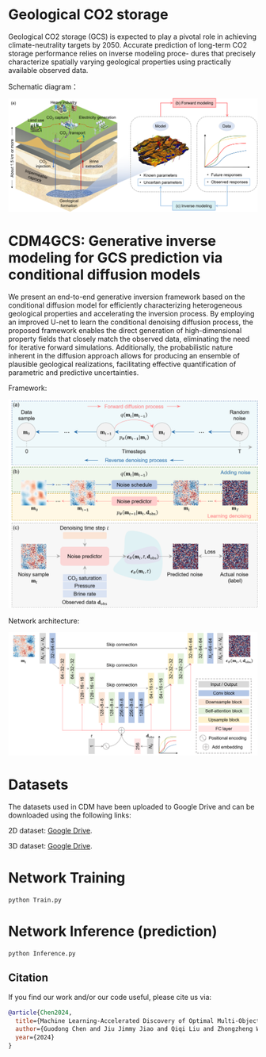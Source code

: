 # Geological CO2 storage
Geological CO2 storage (GCS) is expected to play a pivotal role in achieving climate-neutrality targets by 2050. Accurate prediction of long-term CO2 storage performance relies on inverse modeling proce-
dures that precisely characterize spatially varying geological properties using practically available observed data.

Schematic diagram：

![](https://github.com/ZhongZ-Wang/CDM-GCS/blob/main/Fig/gcs.png)


# CDM4GCS: Generative inverse modeling for GCS prediction via conditional diffusion models

We present an end-to-end generative inversion framework based on the conditional diffusion model for efficiently characterizing heterogeneous geological properties and accelerating the inversion process. By employing an improved U-net to learn the conditional denoising diffusion process, the proposed framework enables the direct generation of high-dimensional property fields that closely match the observed data, eliminating the need for iterative forward simulations. Additionally, the probabilistic nature inherent in the diffusion approach allows for producing an ensemble of plausible geological realizations, facilitating effective quantification of parametric and predictive uncertainties.

Framework:

![](https://github.com/ZhongZ-Wang/CDM-GCS/blob/main/Fig/cdm.png)

Network architecture:

![](https://github.com/ZhongZ-Wang/CDM-GCS/blob/main/Fig/network.png)

# Datasets
The datasets used in CDM have been uploaded to Google Drive and can be downloaded using the following links:

2D dataset: [Google Drive](https://drive.google.com/drive/folders/1eHh9clEqTyWPladjSMiKaqqRJFWx-ze8).

3D dataset: [Google Drive](https://drive.google.com/drive/folders/1I7bBZDVjF2Xet5dwdI7Cg1s0MvPkdgMP).

# Network Training
```
python Train.py
```

# Network Inference (prediction)
```
python Inference.py
```

## Citation
If you find our work and/or our code useful, please cite us via:

```bibtex
@article{Chen2024,
  title={Machine Learning-Accelerated Discovery of Optimal Multi-Objective Fractured Geothermal System Design},
  author={Guodong Chen and Jiu Jimmy Jiao and Qiqi Liu and Zhongzheng Wang and Yaochu Jin},
  year={2024}
}
```
